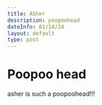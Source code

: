 ```yaml
---
title: ASher
description: poopoohead
dateInfo: 01/14/24
layout: default
type: post
---
```


# Poopoo head

asher is such a poopoohead!!!
